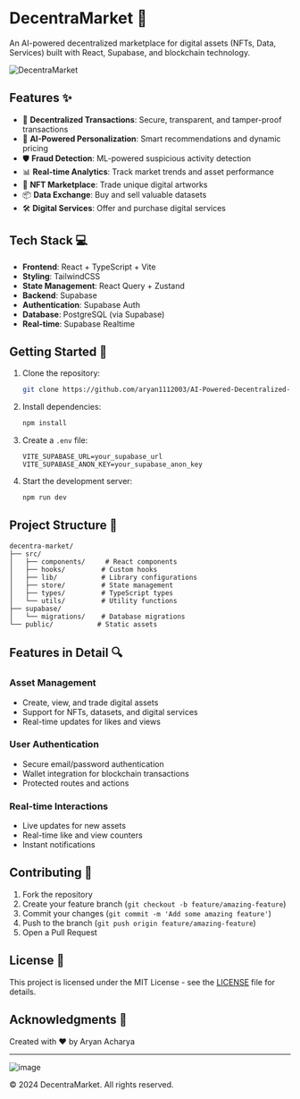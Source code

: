 # DecentraMarket 🚀

An AI-powered decentralized marketplace for digital assets (NFTs, Data, Services) built with React, Supabase, and blockchain technology.

![DecentraMarket](https://images.unsplash.com/photo-1639762681485-074b7f938ba0?auto=format&fit=crop&w=1200&q=80)

## Features ✨

- 🔐 **Decentralized Transactions**: Secure, transparent, and tamper-proof transactions
- 🤖 **AI-Powered Personalization**: Smart recommendations and dynamic pricing
- 🛡️ **Fraud Detection**: ML-powered suspicious activity detection
- 📊 **Real-time Analytics**: Track market trends and asset performance
- 🎨 **NFT Marketplace**: Trade unique digital artworks
- 📦 **Data Exchange**: Buy and sell valuable datasets
- 🛠️ **Digital Services**: Offer and purchase digital services

## Tech Stack 💻

- **Frontend**: React + TypeScript + Vite
- **Styling**: TailwindCSS
- **State Management**: React Query + Zustand
- **Backend**: Supabase
- **Authentication**: Supabase Auth
- **Database**: PostgreSQL (via Supabase)
- **Real-time**: Supabase Realtime

## Getting Started 🚀

1. Clone the repository:
   ```bash
   git clone https://github.com/aryan1112003/AI-Powered-Decentralized-Marketplace
   ```

2. Install dependencies:
   ```bash
   npm install
   ```

3. Create a `.env` file:
   ```env
   VITE_SUPABASE_URL=your_supabase_url
   VITE_SUPABASE_ANON_KEY=your_supabase_anon_key
   ```

4. Start the development server:
   ```bash
   npm run dev
   ```

## Project Structure 📁

```
decentra-market/
├── src/
│   ├── components/     # React components
│   ├── hooks/         # Custom hooks
│   ├── lib/           # Library configurations
│   ├── store/         # State management
│   ├── types/         # TypeScript types
│   └── utils/         # Utility functions
├── supabase/
│   └── migrations/    # Database migrations
└── public/           # Static assets
```

## Features in Detail 🔍

### Asset Management
- Create, view, and trade digital assets
- Support for NFTs, datasets, and digital services
- Real-time updates for likes and views

### User Authentication
- Secure email/password authentication
- Wallet integration for blockchain transactions
- Protected routes and actions

### Real-time Interactions
- Live updates for new assets
- Real-time like and view counters
- Instant notifications

## Contributing 🤝

1. Fork the repository
2. Create your feature branch (`git checkout -b feature/amazing-feature`)
3. Commit your changes (`git commit -m 'Add some amazing feature'`)
4. Push to the branch (`git push origin feature/amazing-feature`)
5. Open a Pull Request

## License 📝

This project is licensed under the MIT License - see the [LICENSE](LICENSE) file for details.

## Acknowledgments 🙏

Created with ❤️ by Aryan Acharya

---

![image](https://github.com/user-attachments/assets/82b1cc8d-83fa-45d7-b893-35456ad4b218)


© 2024 DecentraMarket. All rights reserved.
